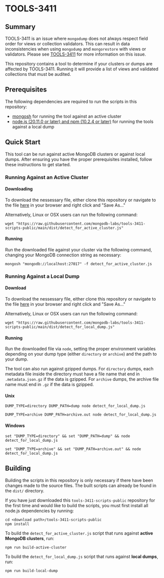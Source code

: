 # TOOLS-3411

## Summary

TOOLS-3411 is an issue where `mongodump` does not always respect field order for views or
collection validators. This can result in data inconsistencies when using `mongodump`
and `mongorestore` with views or validators. Please see [TOOLS-3411](https://jira.mongodb.org/browse/TOOLS-3411)
for more information on this issue.

This repository contains a tool to determine if your clusters or dumps are affected by TOOLS-3411.
Running it will provide a list of views and validated collections that must be audited.

## Prerequisites

The following dependencies are required to run the scripts in this repository:

- [mongosh](https://www.mongodb.com/docs/mongodb-shell/install/) for running the tool against an
  active cluster
- [node.js (20.11.0 or later) and npm (10.2.4 or later)](https://nodejs.org/en/download) for running
  the tools against a local dump


## Quick Start

This tool can be run against active MongoDB clusters or against local dumps. After ensuring you have the proper prerequisites installed, follow these instructions to get started.

### Running Against an Active Cluster

#### Downloading

To download the nessessary file, either clone this repository or navigate to the file [here](https://raw.githubusercontent.com/mongodb-labs/tools-3411-scripts-public/main/dist/detect_for_active_cluster.js) in your browser and right click and "Save As..."

Alternatively, Linux or OSX users can run the following command:
```
wget "https://raw.githubusercontent.com/mongodb-labs/tools-3411-scripts-public/main/dist/detect_for_active_cluster.js"
```

#### Running

Run the downloaded file against your cluster via the following command, changing your MongoDB connection string as necessary:
```
mongosh "mongodb://localhost:27017" -f detect_for_active_cluster.js
```

### Running Against a Local Dump

#### Download

To download the nessessary file, either clone this repository or navigate to the file [here](https://raw.githubusercontent.com/mongodb-labs/tools-3411-scripts-public/main/dist/detect_for_local_dump.js) in your browser and right click and "Save As..."

Alternatively, Linux or OSX users can run the following command:
```
wget "https://raw.githubusercontent.com/mongodb-labs/tools-3411-scripts-public/main/dist/detect_for_local_dump.js"
```

#### Running

Run the downloaded file via `node`, setting the proper environment variables depending on your dump type (either `directory` or `archive`) and the path to your dump. 

The tool can also run against gzipped dumps. For `directory` dumps, each metadata file inside the directory must
have a file name that end in `.metadata.json.gz` if the data is gzipped. For `archive` dumps, the archive file
name must end in `.gz` if the data is gzipped.

#### Unix

```
DUMP_TYPE=directory DUMP_PATH=dump node detect_for_local_dump.js

DUMP_TYPE=archive DUMP_PATH=archive.out node detect_for_local_dump.js
```

#### Windows

```
set "DUMP_TYPE=directory" && set "DUMP_PATH=dump" && node detect_for_local_dump.js

set "DUMP_TYPE=archive" && set "DUMP_PATH=archive.out" && node detect_for_local_dump.js
```

## Building

Building the scripts in this repository is only necessary if there have been changes made to the
source files. The built scripts can already be found in the `dist/` directory.

If you have just downloaded this `tools-3411-scripts-public` repository for the first time and would
like to build the scripts, you must first install all node.js dependencies by running:

```
cd <download path>/tools-3411-scripts-public
npm install
```

To build the `detect_for_active_cluster.js` script that runs against **active MongoDB clusters**, run:

```
npm run build-active-cluster
```

To build the `detect_for_local_dump.js` script that runs against **local dumps**, run:

```
npm run build-local-dump
```